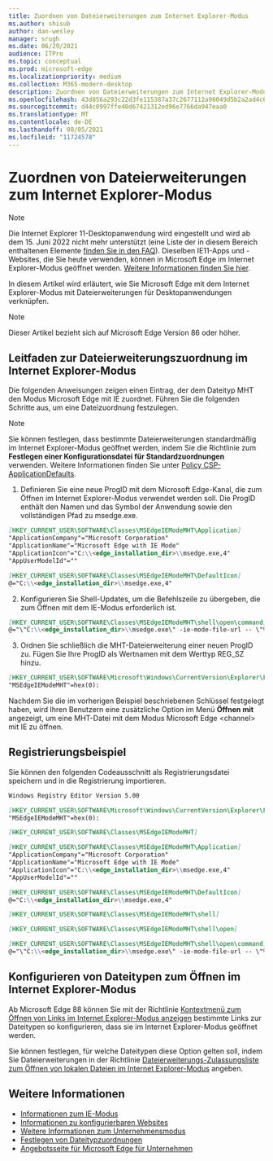 ```yaml
---
title: Zuordnen von Dateierweiterungen zum Internet Explorer-Modus
ms.author: shisub
author: dan-wesley
manager: srugh
ms.date: 06/29/2021
audience: ITPro
ms.topic: conceptual
ms.prod: microsoft-edge
ms.localizationpriority: medium
ms.collection: M365-modern-desktop
description: Zuordnen von Dateierweiterungen zum Internet Explorer-Modus
ms.openlocfilehash: 43d856a293c22d3fe115387a37c2677112a96049d5b2a2ad4c6f28cb1a56cb03
ms.sourcegitcommit: d44c0997ffe40d67421312ed96e7766da947eaa0
ms.translationtype: MT
ms.contentlocale: de-DE
ms.lasthandoff: 08/05/2021
ms.locfileid: "11724578"
---
```

# <a name="associate-file-extensions-with-internet-explorer-mode"></a>Zuordnen von Dateierweiterungen zum Internet Explorer-Modus

>[!Note]
> Die Internet Explorer 11-Desktopanwendung wird eingestellt und wird ab dem 15. Juni 2022 nicht mehr unterstützt (eine Liste der in diesem Bereich enthaltenen Elemente [finden Sie in den FAQ](https://techcommunity.microsoft.com/t5/windows-it-pro-blog/internet-explorer-11-desktop-app-retirement-faq/ba-p/2366549)). Dieselben IE11-Apps und -Websites, die Sie heute verwenden, können in Microsoft Edge im Internet Explorer-Modus geöffnet werden. [Weitere Informationen finden Sie hier](https://blogs.windows.com/windowsexperience/2021/05/19/the-future-of-internet-explorer-on-windows-10-is-in-microsoft-edge/).

In diesem Artikel wird erläutert, wie Sie Microsoft Edge mit dem Internet Explorer-Modus mit Dateierweiterungen für Desktopanwendungen verknüpfen.

> [!NOTE]
> Dieser Artikel bezieht sich auf Microsoft Edge Version 86 oder höher.

## <a name="guidance-for-file-extension-association-with-internet-explorer-mode"></a>Leitfaden zur Dateierweiterungszuordnung im Internet Explorer-Modus

Die folgenden Anweisungen zeigen einen Eintrag, der dem Dateityp MHT den Modus Microsoft Edge mit IE zuordnet. Führen Sie die folgenden Schritte aus, um eine Dateizuordnung festzulegen.

> [!NOTE]
> Sie können festlegen, dass bestimmte Dateierweiterungen standardmäßig im Internet Explorer-Modus geöffnet werden, indem Sie die Richtlinie zum **Festlegen einer Konfigurationsdatei für Standardzuordnungen** verwenden. Weitere Informationen finden Sie unter [Policy CSP-ApplicationDefaults](/windows/client-management/mdm/policy-csp-applicationdefaults#applicationdefaults-defaultassociationsconfiguration).

1. Definieren Sie eine neue ProgID mit dem Microsoft Edge-Kanal, die zum Öffnen im Internet Explorer-Modus verwendet werden soll. Die ProgID enthält den Namen und das Symbol der Anwendung sowie den vollständigen Pfad zu msedge.exe.

```markdown
[HKEY_CURRENT_USER\SOFTWARE\Classes\MSEdgeIEModeMHT\Application]
"ApplicationCompany"="Microsoft Corporation"
"ApplicationName"="Microsoft Edge with IE Mode"
"ApplicationIcon"="C:\\<edge_installation_dir>\\msedge.exe,4"
"AppUserModelId"=""
```

```markdown
[HKEY_CURRENT_USER\SOFTWARE\Classes\MSEdgeIEModeMHT\DefaultIcon]
@="C:\\<edge_installation_dir>\\msedge.exe,4"
```

2. Konfigurieren Sie Shell-Updates, um die Befehlszeile zu übergeben, die zum Öffnen mit dem IE-Modus erforderlich ist.

```markdown
[HKEY_CURRENT_USER\SOFTWARE\Classes\MSEdgeIEModeMHT\shell\open\command]
@="\"C:\\<edge_installation_dir>\\msedge.exe\" -ie-mode-file-url -- \"%1\""
```

3. Ordnen Sie schließlich die MHT-Dateierweiterung einer neuen ProgID zu. Fügen Sie Ihre ProgID als Wertnamen mit dem Werttyp REG_SZ hinzu.

```markdown
[HKEY_CURRENT_USER\SOFTWARE\Microsoft\Windows\CurrentVersion\Explorer\FileExts\.mht\OpenWithProgids]
"MSEdgeIEModeMHT"=hex(0):
```

Nachdem Sie die im vorherigen Beispiel beschriebenen Schlüssel festgelegt haben, wird Ihren Benutzern eine zusätzliche Option im Menü **Öffnen mit** angezeigt, um eine MHT-Datei mit dem Modus Microsoft Edge \<channel\> mit IE zu öffnen.

## <a name="registry-example"></a>Registrierungsbeispiel

Sie können den folgenden Codeausschnitt als Registrierungsdatei speichern und in die Registrierung importieren.

```markdown
Windows Registry Editor Version 5.00

[HKEY_CURRENT_USER\SOFTWARE\Microsoft\Windows\CurrentVersion\Explorer\FileExts\.mht\OpenWithProgids]
"MSEdgeIEModeMHT"=hex(0):

[HKEY_CURRENT_USER\SOFTWARE\Classes\MSEdgeIEModeMHT]

[HKEY_CURRENT_USER\SOFTWARE\Classes\MSEdgeIEModeMHT\Application]
"ApplicationCompany"="Microsoft Corporation"
"ApplicationName"="Microsoft Edge with IE Mode"
"ApplicationIcon"="C:\\<edge_installation_dir>\\msedge.exe,4"
"AppUserModelId"=""

[HKEY_CURRENT_USER\SOFTWARE\Classes\MSEdgeIEModeMHT\DefaultIcon]
@="C:\\<edge_installation_dir>\\msedge.exe,4"

[HKEY_CURRENT_USER\SOFTWARE\Classes\MSEdgeIEModeMHT\shell]

[HKEY_CURRENT_USER\SOFTWARE\Classes\MSEdgeIEModeMHT\shell\open]

[HKEY_CURRENT_USER\SOFTWARE\Classes\MSEdgeIEModeMHT\shell\open\command]
@="\"C:\\<edge_installation_dir>\\msedge.exe\" -ie-mode-file-url -- \"%1\""

```

## <a name="configuring-file-types-to-open-in-internet-explorer-mode"></a>Konfigurieren von Dateitypen zum Öffnen im Internet Explorer-Modus

Ab Microsoft Edge 88 können Sie mit der Richtlinie [Kontextmenü zum Öffnen von Links im Internet Explorer-Modus anzeigen](./microsoft-edge-policies.md#internetexplorerintegrationreloadiniemodeallowed) bestimmte Links zur Dateitypen so konfigurieren, dass sie im Internet Explorer-Modus geöffnet werden.

Sie können festlegen, für welche Dateitypen diese Option gelten soll, indem Sie Dateierweiterungen in der Richtlinie [Dateierweiterungs-Zulassungsliste zum Öffnen von lokalen Dateien im Internet Explorer-Modus](./microsoft-edge-policies.md#internetexplorerintegrationlocalfileextensionallowlist) angeben. 

## <a name="see-also"></a>Weitere Informationen

- [Informationen zum IE-Modus](./edge-ie-mode.md)
- [Informationen zu konfigurierbaren Websites](./edge-learnmore-configurable-sites-ie-mode.md)
- [Weitere Informationen zum Unternehmensmodus](/internet-explorer/ie11-deploy-guide/enterprise-mode-overview-for-ie11)
- [Festlegen von Dateitypzuordnungen](/windows/win32/shell/fa-file-types)
- [Angebotsseite für Microsoft Edge für Unternehmen](https://aka.ms/EdgeEnterprise)